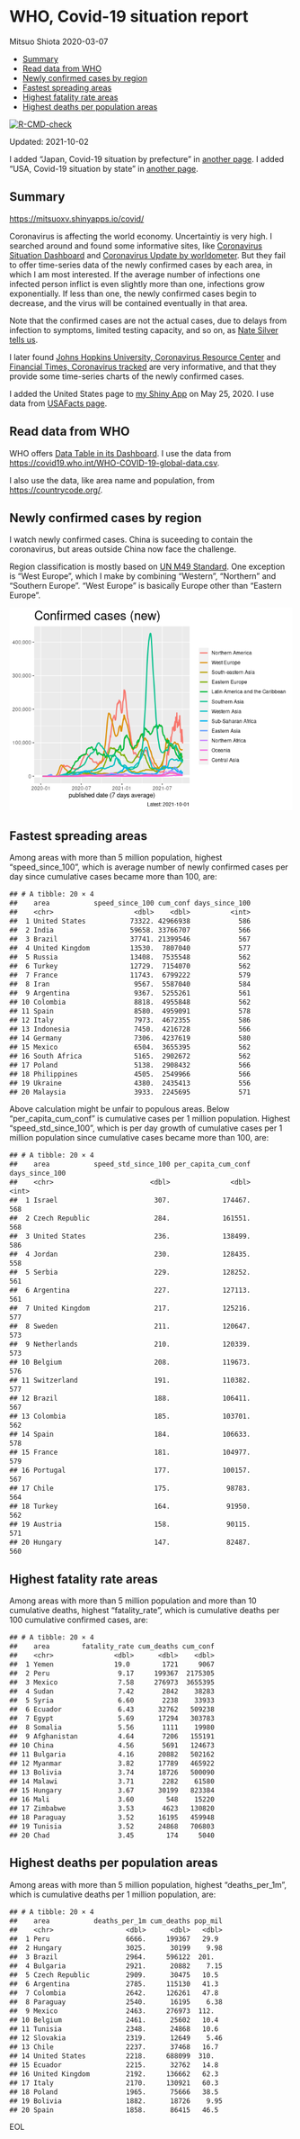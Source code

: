 WHO, Covid-19 situation report
================
Mitsuo Shiota
2020-03-07

-   [Summary](#summary)
-   [Read data from WHO](#read-data-from-who)
-   [Newly confirmed cases by region](#newly-confirmed-cases-by-region)
-   [Fastest spreading areas](#fastest-spreading-areas)
-   [Highest fatality rate areas](#highest-fatality-rate-areas)
-   [Highest deaths per population
    areas](#highest-deaths-per-population-areas)

<!-- badges: start -->

[![R-CMD-check](https://github.com/mitsuoxv/covid/workflows/R-CMD-check/badge.svg)](https://github.com/mitsuoxv/covid/actions)
<!-- badges: end -->

Updated: 2021-10-02

I added “Japan, Covid-19 situation by prefecture” in [another
page](Japan.md). I added “USA, Covid-19 situation by state” in [another
page](USA.md).

## Summary

<https://mitsuoxv.shinyapps.io/covid/>

Coronavirus is affecting the world economy. Uncertaintiy is very high. I
searched around and found some informative sites, like [Coronavirus
Situation
Dashboard](https://who.maps.arcgis.com/apps/opsdashboard/index.html#/c88e37cfc43b4ed3baf977d77e4a0667)
and [Coronavirus Update by
worldometer](https://www.worldometers.info/coronavirus/). But they fail
to offer time-series data of the newly confirmed cases by each area, in
which I am most interested. If the average number of infections one
infected person inflict is even slightly more than one, infections grow
exponentially. If less than one, the newly confirmed cases begin to
decrease, and the virus will be contained eventually in that area.

Note that the confirmed cases are not the actual cases, due to delays
from infection to symptoms, limited testing capacity, and so on, as
[Nate Silver tells
us](https://fivethirtyeight.com/features/coronavirus-case-counts-are-meaningless/).

I later found [Johns Hopkins University, Coronavirus Resource
Center](https://coronavirus.jhu.edu/) and [Financial Times, Coronavirus
tracked](https://www.ft.com/content/a26fbf7e-48f8-11ea-aeb3-955839e06441)
are very informative, and that they provide some time-series charts of
the newly confirmed cases.

I added the United States page to [my Shiny
App](https://mitsuoxv.shinyapps.io/covid/) on May 25, 2020. I use data
from [USAFacts
page](https://usafacts.org/visualizations/coronavirus-covid-19-spread-map/).

## Read data from WHO

WHO offers [Data Table in its Dashboard](https://covid19.who.int/table).
I use the data from
<https://covid19.who.int/WHO-COVID-19-global-data.csv>.

I also use the data, like area name and population, from
<https://countrycode.org/>.

## Newly confirmed cases by region

I watch newly confirmed cases. China is suceeding to contain the
coronavirus, but areas outside China now face the challenge.

Region classification is mostly based on [UN M49
Standard](https://unstats.un.org/unsd/methodology/m49/). One exception
is “West Europe”, which I make by combining “Western”, “Northern” and
“Southern Europe”. “West Europe” is basically Europe other than “Eastern
Europe”.

![](README_files/figure-gfm/chart-1.png)<!-- -->

## Fastest spreading areas

Among areas with more than 5 million population, highest
“speed\_since\_100”, which is average number of newly confirmed cases
per day since cumulative cases became more than 100, are:

    ## # A tibble: 20 × 4
    ##    area           speed_since_100 cum_conf days_since_100
    ##    <chr>                    <dbl>    <dbl>          <int>
    ##  1 United States           73322. 42966938            586
    ##  2 India                   59658. 33766707            566
    ##  3 Brazil                  37741. 21399546            567
    ##  4 United Kingdom          13530.  7807040            577
    ##  5 Russia                  13408.  7535548            562
    ##  6 Turkey                  12729.  7154070            562
    ##  7 France                  11743.  6799222            579
    ##  8 Iran                     9567.  5587040            584
    ##  9 Argentina                9367.  5255261            561
    ## 10 Colombia                 8818.  4955848            562
    ## 11 Spain                    8580.  4959091            578
    ## 12 Italy                    7973.  4672355            586
    ## 13 Indonesia                7450.  4216728            566
    ## 14 Germany                  7306.  4237619            580
    ## 15 Mexico                   6504.  3655395            562
    ## 16 South Africa             5165.  2902672            562
    ## 17 Poland                   5138.  2908432            566
    ## 18 Philippines              4505.  2549966            566
    ## 19 Ukraine                  4380.  2435413            556
    ## 20 Malaysia                 3933.  2245695            571

Above calculation might be unfair to populous areas. Below
“per\_capita\_cum\_conf” is cumulative cases per 1 million population.
Highest “speed\_std\_since\_100”, which is per day growth of cumulative
cases per 1 million population since cumulative cases became more than
100, are:

    ## # A tibble: 20 × 4
    ##    area           speed_std_since_100 per_capita_cum_conf days_since_100
    ##    <chr>                        <dbl>               <dbl>          <int>
    ##  1 Israel                        307.             174467.            568
    ##  2 Czech Republic                284.             161551.            568
    ##  3 United States                 236.             138499.            586
    ##  4 Jordan                        230.             128435.            558
    ##  5 Serbia                        229.             128252.            561
    ##  6 Argentina                     227.             127113.            561
    ##  7 United Kingdom                217.             125216.            577
    ##  8 Sweden                        211.             120647.            573
    ##  9 Netherlands                   210.             120339.            573
    ## 10 Belgium                       208.             119673.            576
    ## 11 Switzerland                   191.             110382.            577
    ## 12 Brazil                        188.             106411.            567
    ## 13 Colombia                      185.             103701.            562
    ## 14 Spain                         184.             106633.            578
    ## 15 France                        181.             104977.            579
    ## 16 Portugal                      177.             100157.            567
    ## 17 Chile                         175.              98783.            564
    ## 18 Turkey                        164.              91950.            562
    ## 19 Austria                       158.              90115.            571
    ## 20 Hungary                       147.              82487.            560

## Highest fatality rate areas

Among areas with more than 5 million population and more than 10
cumulative deaths, highest “fatality\_rate”, which is cumulative deaths
per 100 cumulative confirmed cases, are:

    ## # A tibble: 20 × 4
    ##    area        fatality_rate cum_deaths cum_conf
    ##    <chr>               <dbl>      <dbl>    <dbl>
    ##  1 Yemen               19.0        1721     9067
    ##  2 Peru                 9.17     199367  2175305
    ##  3 Mexico               7.58     276973  3655395
    ##  4 Sudan                7.42       2842    38283
    ##  5 Syria                6.60       2238    33933
    ##  6 Ecuador              6.43      32762   509238
    ##  7 Egypt                5.69      17294   303783
    ##  8 Somalia              5.56       1111    19980
    ##  9 Afghanistan          4.64       7206   155191
    ## 10 China                4.56       5691   124673
    ## 11 Bulgaria             4.16      20882   502162
    ## 12 Myanmar              3.82      17789   465922
    ## 13 Bolivia              3.74      18726   500090
    ## 14 Malawi               3.71       2282    61580
    ## 15 Hungary              3.67      30199   823384
    ## 16 Mali                 3.60        548    15220
    ## 17 Zimbabwe             3.53       4623   130820
    ## 18 Paraguay             3.52      16195   459948
    ## 19 Tunisia              3.52      24868   706803
    ## 20 Chad                 3.45        174     5040

## Highest deaths per population areas

Among areas with more than 5 million population, highest
“deaths\_per\_1m”, which is cumulative deaths per 1 million population,
are:

    ## # A tibble: 20 × 4
    ##    area           deaths_per_1m cum_deaths pop_mil
    ##    <chr>                  <dbl>      <dbl>   <dbl>
    ##  1 Peru                   6666.     199367   29.9 
    ##  2 Hungary                3025.      30199    9.98
    ##  3 Brazil                 2964.     596122  201.  
    ##  4 Bulgaria               2921.      20882    7.15
    ##  5 Czech Republic         2909.      30475   10.5 
    ##  6 Argentina              2785.     115130   41.3 
    ##  7 Colombia               2642.     126261   47.8 
    ##  8 Paraguay               2540.      16195    6.38
    ##  9 Mexico                 2463.     276973  112.  
    ## 10 Belgium                2461.      25602   10.4 
    ## 11 Tunisia                2348.      24868   10.6 
    ## 12 Slovakia               2319.      12649    5.46
    ## 13 Chile                  2237.      37468   16.7 
    ## 14 United States          2218.     688099  310.  
    ## 15 Ecuador                2215.      32762   14.8 
    ## 16 United Kingdom         2192.     136662   62.3 
    ## 17 Italy                  2170.     130921   60.3 
    ## 18 Poland                 1965.      75666   38.5 
    ## 19 Bolivia                1882.      18726    9.95
    ## 20 Spain                  1858.      86415   46.5

EOL

